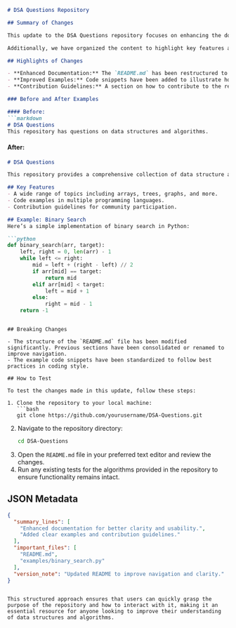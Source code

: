 ```markdown
# DSA Questions Repository

## Summary of Changes

This update to the DSA Questions repository focuses on enhancing the documentation within the `README.md` file. The primary goal is to provide clearer guidance on how to navigate the repository, understand its structure, and effectively utilize the provided data structures and algorithms (DSA) questions. Improved clarity will help both new and experienced users to quickly find relevant resources and contribute to the project.

Additionally, we have organized the content to highlight key features and usage instructions, making it easier to locate specific sections. This will facilitate a better onboarding experience for newcomers and streamline the process for contributors looking to add their own questions or solutions.

## Highlights of Changes

- **Enhanced Documentation:** The `README.md` has been restructured to include clearer headings and more detailed explanations of the repository's purpose.
- **Improved Examples:** Code snippets have been added to illustrate how to implement various data structures and algorithms.
- **Contribution Guidelines:** A section on how to contribute to the repository has been included to encourage community involvement.

### Before and After Examples

#### Before:
```markdown
# DSA Questions
This repository has questions on data structures and algorithms.
```

#### After:
```markdown
# DSA Questions

This repository provides a comprehensive collection of data structure and algorithm questions designed to enhance your coding skills. 

## Key Features
- A wide range of topics including arrays, trees, graphs, and more.
- Code examples in multiple programming languages.
- Contribution guidelines for community participation.

## Example: Binary Search
Here’s a simple implementation of binary search in Python:

```python
def binary_search(arr, target):
    left, right = 0, len(arr) - 1
    while left <= right:
        mid = left + (right - left) // 2
        if arr[mid] == target:
            return mid
        elif arr[mid] < target:
            left = mid + 1
        else:
            right = mid - 1
    return -1
```
```

## Breaking Changes

- The structure of the `README.md` file has been modified significantly. Previous sections have been consolidated or renamed to improve navigation.
- The example code snippets have been standardized to follow best practices in coding style.

## How to Test

To test the changes made in this update, follow these steps:

1. Clone the repository to your local machine:
   ```bash
   git clone https://github.com/yourusername/DSA-Questions.git
   ```
2. Navigate to the repository directory:
   ```bash
   cd DSA-Questions
   ```
3. Open the `README.md` file in your preferred text editor and review the changes.
4. Run any existing tests for the algorithms provided in the repository to ensure functionality remains intact.

## JSON Metadata
```json
{
  "summary_lines": [
    "Enhanced documentation for better clarity and usability.",
    "Added clear examples and contribution guidelines."
  ],
  "important_files": [
    "README.md",
    "examples/binary_search.py"
  ],
  "version_note": "Updated README to improve navigation and clarity."
}
```
```

This structured approach ensures that users can quickly grasp the purpose of the repository and how to interact with it, making it an essential resource for anyone looking to improve their understanding of data structures and algorithms.